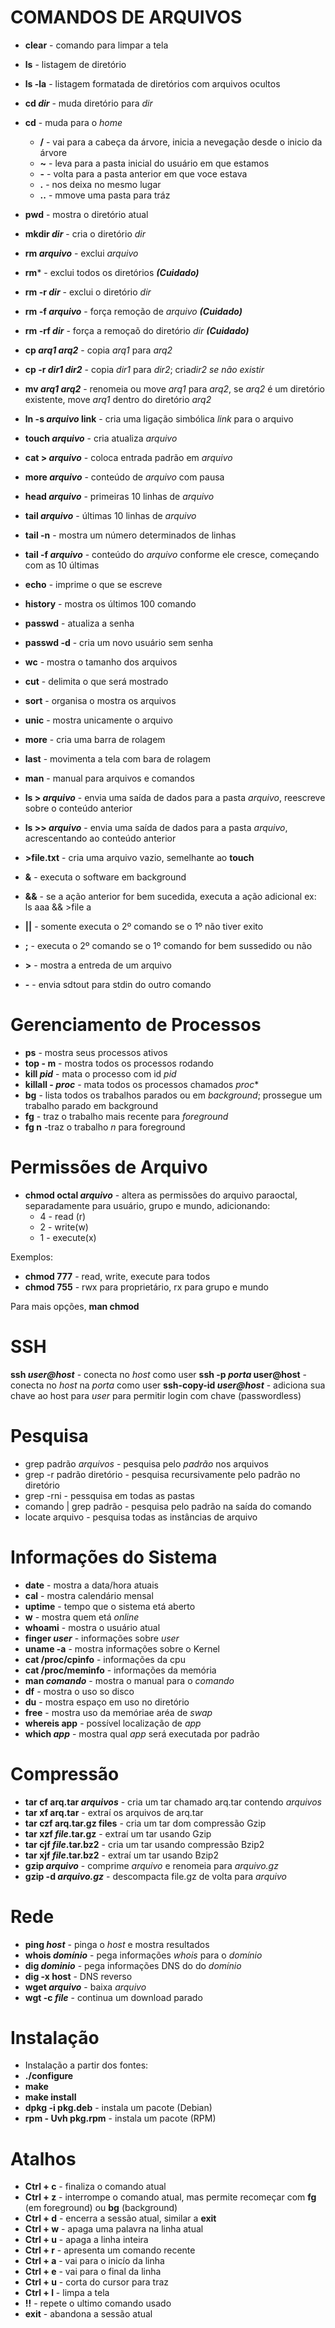 # COMANDOS DE ARQUIVOS

- **clear** - comando para limpar a tela
- **ls** - listagem de diretório
- **ls -la**  - listagem formatada   de diretórios com arquivos ocultos
- **cd *dir*** - muda diretório para *dir*
- **cd** - muda para o *home*
    - **/** - vai para a cabeça da árvore, inicia a nevegação desde o inicio da árvore
    - **~** - leva para a pasta inicial do usuário em que estamos
    - **-** - volta para a pasta anterior em que voce estava
    - **.** - nos deixa no mesmo lugar
    - **..** -   mmove uma pasta para tráz

- **pwd** - mostra o diretório atual
- **mkdir *dir*** - cria o diretório *dir*
- **rm *arquivo*** - exclui *arquivo*
- **rm*** - exclui todos os diretórios ***(Cuidado)***
- **rm -r *dir*** - exclui o diretório *dir*
- **rm -f *arquivo*** - força remoção de *arquivo* ***(Cuidado)***
- **rm -rf *dir*** - força a remoçaõ do diretório *dir* ***(Cuidado)***
- **cp *arq1 arq2*** - copia *arq1* para *arq2*
- **cp -r *dir1 dir2*** - copia *dir1* para *dir2*; cria*dir2 se não existir*
- **mv *arq1 arq2*** - renomeia ou move *arq1* para *arq2*, se *arq2* é um diretório existente, move *arq1* dentro do diretório *arq2*
- **ln -s *arquivo* link** - cria uma ligação simbólica *link* para o arquivo
- **touch *arquivo*** - cria atualiza *arquivo*
- **cat > *arquivo*** - coloca entrada padrão em *arquivo*
- **more *arquivo*** - conteúdo de *arquivo* com pausa
- **head *arquivo*** - primeiras 10 linhas de *arquivo*
- **tail *arquivo*** - últimas 10 linhas de *arquivo*
- **tail -n** - mostra um número determinados de linhas
- **tail -f *arquivo*** - conteúdo do *arquivo* conforme ele cresce, começando com as 10 últimas
- **echo** - imprime o que se escreve
- **history** - mostra os últimos 100 comando 
- **passwd** - atualiza a senha
- **passwd -d** - cria um novo usuário sem senha
- **wc** - mostra o tamanho dos arquivos
- **cut** - delimita o que será mostrado
- **sort** - organisa o mostra os arquivos
- **unic** - mostra unicamente o arquivo
- **more** - cria uma barra de rolagem
- **last** - movimenta a tela com bara de rolagem
- **man** - manual para arquivos e comandos
- **ls > *arquivo*** - envia uma saída de dados para a pasta *arquivo*, reescreve sobre o conteúdo anterior
- **ls >> *arquivo*** - envia uma saída de dados para a pasta *arquivo*, acrescentando ao conteúdo anterior
- **>file.txt** - cria uma arquivo vazio, semelhante ao **touch**
- **&** - executa o software em background
- **&&** - se a ação anterior for bem sucedida, executa a ação adicional
    ex: ls aaa && >file a
- **||** - somente executa o 2º comando se o 1º não tiver exito
- **;** - executa o 2º comando se o 1º comando for bem sussedido ou não
- **>** - mostra a entreda de um arquivo
- **-** - envia sdtout para stdin do outro comando

# Gerenciamento de Processos

- **ps** - mostra seus processos  ativos
- **top - m** - mostra todos os processos rodando
- **kill *pid*** - mata o processo com id *pid*
- **killall - *proc*** - mata todos os processos chamados *proc**
- **bg** - lista todos os trabalhos parados ou em *background*; prossegue um trabalho parado em background
- **fg** - traz o trabalho mais recente para *foreground*
- **fg n** -traz o trabalho *n* para foreground 


# Permissões de Arquivo

- **chmod octal *arquivo*** - altera as permissões do arquivo paraoctal, separadamente para usuário, grupo e mundo, adicionando:
    - 4 - read (r)
    - 2 - write(w)
    - 1 - execute(x)

Exemplos:
- **chmod 777** - read, write, execute para todos
- **chmod 755** - rwx para proprietário, rx para grupo e mundo

Para mais opções, **man chmod**

# SSH

**ssh *user@host*** - conecta no *host* como user
**ssh -p *porta* user@host** - conecta no *host* na *porta* como user
**ssh-copy-id *user@host*** - adiciona sua chave ao host para *user* para permitir login com chave (passwordless)


# Pesquisa

- grep padrão *arquivos* - pesquisa pelo *padrão* nos arquivos
- grep -r padrão diretório - pesquisa recursivamente pelo padrão no diretório
- grep -rni - pessquisa em todas as pastas
- comando | grep padrão - pesquisa pelo padrão na saída do comando
- locate arquivo - pesquisa todas as instâncias de arquivo

# Informações do Sistema

- **date** - mostra a data/hora atuais
- **cal** - mostra calendário mensal
- **uptime** - tempo que o sistema etá aberto
- **w** - mostra quem etá *online*
- **whoami** - mostra o usuário atual
- **finger *user*** - informações sobre *user*
- **uname -a** - mostra informações sobre o Kernel
- **cat /proc/cpinfo** - informações da cpu
- **cat /proc/meminfo** - informações da memória
- **man *comando*** - mostra o manual para o *comando*
- **df** - mostra o uso so disco
- **du** - mostra espaço em uso no diretório
- **free** - mostra uso da memóriae aréa de *swap*
- **whereis app** - possível localização de *app*
- **which *app*** - mostra qual *app* será executada por padrão


# Compressão

- **tar cf arq.tar *arquivos*** - cria um tar chamado arq.tar contendo *arquivos*
- **tar xf arq.tar** - extraí os arquivos de arq.tar
- **tar czf arq.tar.gz files** - cria um tar dom compressão Gzip
- **tar xzf *file*.tar.gz** - extraí um tar usando Gzip
- **tar cjf *file*.tar.bz2** - cria um tar usando compressão Bzip2
- **tar xjf *file*.tar.bz2** - extraí um tar usando Bzip2
- **gzip *arquivo*** - comprime *arquivo* e renomeia para *arquivo.gz*
- **gzip -d *arquivo.gz*** - descompacta file.gz de volta para *arquivo*


# Rede

- **ping *host*** - pinga o *host* e mostra resultados
- **whois *domínio*** - pega informações *whois* para o *domínio*
- **dig *dominio*** - pega informações DNS do do *domínio*
- **dig -x host** - DNS reverso
- **wget *arquivo*** - baixa *arquivo*
- **wgt -c *file*** - continua um download parado


# Instalação

-  Instalação a partir dos fontes:
-  **./configure**
-  **make**
-  **make install**
-  **dpkg -i pkg.deb** - instala um pacote (Debian)
-  **rpm - Uvh pkg.rpm** - instala um pacote (RPM)


# Atalhos

- **Ctrl + c** - finaliza o comando atual
- **Ctrl + z** - interrompe o comando atual, mas permite recomeçar com **fg** (em foreground) ou **bg** (background)
- **Ctrl + d** - encerra a sessão atual, similar a **exit**
- **Ctrl + w** - apaga uma palavra na linha atual
- **Ctrl + u** - apaga a linha inteira
- **Ctrl + r** - apresenta um comando recente
- **Ctrl + a** - vai para o inicío da linha
- **Ctrl + e** - vai para o final da linha
- **Ctrl + u** - corta do cursor para traz
- **Ctrl + l** - limpa a tela
- **!!** - repete o ultimo comando usado
- **exit** - abandona a sessão atual

